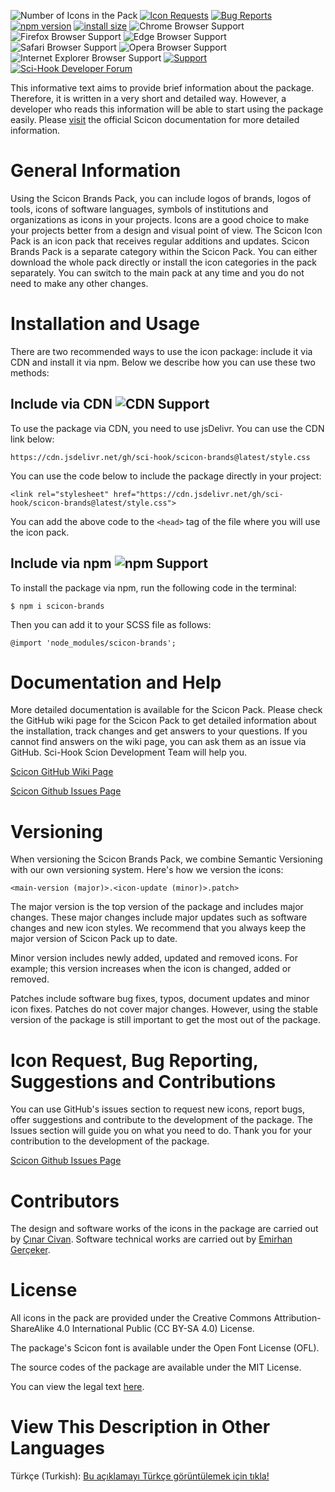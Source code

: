 ![Number of Icons in the Pack](https://img.shields.io/badge/Number%20of%20Icons%20in%20the%20Pack-422-blue?style=flat) [![Icon Requests](https://img.shields.io/badge/Icon%20Requests-Open-green?style=flat&link=https://github.com/Sci-Hook/scicon/issues/new/choose)](https://github.com/Sci-Hook/scicon/issues/new/choose) [![Bug Reports](https://img.shields.io/badge/Bug%20Reports-Open-green?style=flat&link=https://github.com/Sci-Hook/scicon/issues/new/choose)](https://github.com/Sci-Hook/scicon/issues/new/choose) [![npm version](https://badge.fury.io/js/scicon-brands.svg)](https://badge.fury.io/js/scicon-brands) [![install size](https://packagephobia.com/badge?p=scicon-brands)](https://packagephobia.com/result?p=scicon-brands) ![Chrome Browser Support](https://img.shields.io/badge/Chrome%20Browser%20Support-Latest-green?style=flat&logo=googlechrome&logoColor=white) ![Firefox Browser Support](https://img.shields.io/badge/Firefox%20Browser%20Support-Latest-green?style=flat&logo=firefoxbrowser&logoColor=white) ![Edge Browser Support](https://img.shields.io/badge/Edge%20Browser%20Support-Latest-green?style=flat&logo=microsoftedge&logoColor=white) ![Safari Browser Support](https://img.shields.io/badge/Safari%20Browser%20Support-Latest-green?style=flat&logo=safari&logoColor=white) ![Opera Browser Support](https://img.shields.io/badge/Opera%20Browser%20Support-Latest-green?style=flat&logo=opera&logoColor=white) ![Internet Explorer Browser Support](https://img.shields.io/badge/Internet%20Explorer%20Browser%20Support-IE%206,%20IE%207,%20IE%208-green?style=flat&logo=internetexplorer&logoColor=white) [![Support](https://img.shields.io/badge/Support-opensource@scihook.org-orange?style=flat&link=mailto:opensource@scihook.org)](mailto:opensource@scihook.org) [![Sci-Hook Developer Forum](https://img.shields.io/badge/Sci--Hook%20Developer%20Forum-gray?style=flat&logo=github&logoColor=white&link=https://github.com/orgs/Sci-Hook/discussions)](https://github.com/orgs/Sci-Hook/discussions)

This informative text aims to provide brief information about the package. Therefore, it is written in a very short and detailed way. However, a developer who reads this information will be able to start using the package easily. Please [visit](https://github.com/Sci-Hook/scicon/wiki) the official Scicon documentation for more detailed information.

# General Information

Using the Scicon Brands Pack, you can include logos of brands, logos of tools, icons of software languages, symbols of institutions and organizations as icons in your projects. Icons are a good choice to make your projects better from a design and visual point of view. The Scicon Icon Pack is an icon pack that receives regular additions and updates. Scicon Brands Pack is a separate category within the Scicon Pack. You can either download the whole pack directly or install the icon categories in the pack separately. You can switch to the main pack at any time and you do not need to make any other changes.

# Installation and Usage

There are two recommended ways to use the icon package: include it via CDN and install it via npm. Below we describe how you can use these two methods:

## Include via CDN ![CDN Support](https://img.shields.io/badge/CDN%20Support-Active-green?style=flat)

To use the package via CDN, you need to use jsDelivr. You can use the CDN link below:

`https://cdn.jsdelivr.net/gh/sci-hook/scicon-brands@latest/style.css`

You can use the code below to include the package directly in your project:

`<link rel="stylesheet" href="https://cdn.jsdelivr.net/gh/sci-hook/scicon-brands@latest/style.css">`

You can add the above code to the `<head>` tag of the file where you will use the icon pack.

## Include via npm ![npm Support](https://img.shields.io/badge/npm%20Support-Active-green?style=flat)

To install the package via npm, run the following code in the terminal:

`$ npm i scicon-brands`

Then you can add it to your SCSS file as follows:

`@import 'node_modules/scicon-brands';`

# Documentation and Help

More detailed documentation is available for the Scicon Pack. Please check the GitHub wiki page for the Scicon Pack to get detailed information about the installation, track changes and get answers to your questions. If you cannot find answers on the wiki page, you can ask them as an issue via GitHub. Sci-Hook Scion Development Team will help you.

[Scicon GitHub Wiki Page](https://github.com/Sci-Hook/scicon/wiki)

[Scicon Github Issues Page](https://github.com/Sci-Hook/scicon/issues)

# Versioning

When versioning the Scicon Brands Pack, we combine Semantic Versioning with our own versioning system. Here's how we version the icons:

`<main-version (major)>.<icon-update (minor)>.patch>`

The major version is the top version of the package and includes major changes. These major changes include major updates such as software changes and new icon styles. We recommend that you always keep the major version of Scicon Pack up to date.

Minor version includes newly added, updated and removed icons. For example; this version increases when the icon is changed, added or removed.

Patches include software bug fixes, typos, document updates and minor icon fixes. Patches do not cover major changes. However, using the stable version of the package is still important to get the most out of the package.

# Icon Request, Bug Reporting, Suggestions and Contributions

You can use GitHub's issues section to request new icons, report bugs, offer suggestions and contribute to the development of the package. The Issues section will guide you on what you need to do. Thank you for your contribution to the development of the package.

[Scicon Github Issues Page](https://github.com/Sci-Hook/scicon/issues)

# Contributors

The design and software works of the icons in the package are carried out by [Çınar Civan](https://github.com/cinarcivan). Software technical works are carried out by [Emirhan Gerçeker](https://github.com/lim10tech).

# License

All icons in the pack are provided under the Creative Commons Attribution-ShareAlike 4.0 International Public (CC BY-SA 4.0) License.

The package's Scicon font is available under the Open Font License (OFL).

The source codes of the package are available under the MIT License.

You can view the legal text [here](https://github.com/Sci-Hook/scicon-brands/blob/main/LICENSE).

# View This Description in Other Languages

Türkçe (Turkish): [Bu açıklamayı Türkçe görüntülemek için tıkla!](https://github.com/Sci-Hook/scicon-brands/blob/main/READMETR.md)